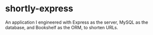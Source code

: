 # shortly-express

An application I engineered with Express as the server, MySQL as the database, and Bookshelf as the ORM, to shorten URLs. 
